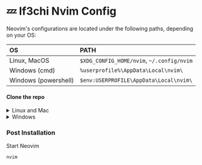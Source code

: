 # 💤 If3chi Nvim Config


Neovim's configurations are located under the following paths, depending on your OS:

| OS | PATH |
| :- | :--- |
| Linux, MacOS | `$XDG_CONFIG_HOME/nvim`, `~/.config/nvim` |
| Windows (cmd)| `%userprofile%\AppData\Local\nvim\` |
| Windows (powershell)| `$env:USERPROFILE\AppData\Local\nvim\` |

#### Clone the repo

<details><summary> Linux and Mac </summary>

```sh
git clone https://github.com/if3chi/nvim.git "${XDG_CONFIG_HOME:-$HOME/.config}"/nvim
```

</details>

<details><summary> Windows </summary>

If you're using `cmd.exe`:

```
git clone https://github.com/if3chi/nvim.git %userprofile%\AppData\Local\nvim\
```

If you're using `powershell.exe`

```
git clone https://github.com/if3chi/nvim.git $env:USERPROFILE\AppData\Local\nvim\
```

</details>

### Post Installation

Start Neovim

```sh
nvim
```
